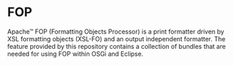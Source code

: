# FOP
Apache™ FOP (Formatting Objects Processor) is a print formatter driven by XSL formatting objects (XSL-FO) and an output independent formatter. The feature provided by this repository contains a collection of bundles that are needed for using FOP within OSGi and Eclipse.
